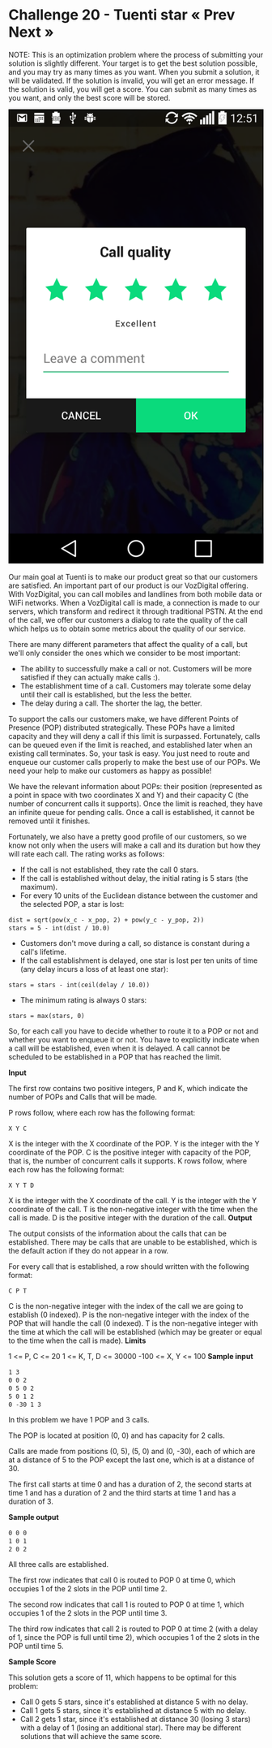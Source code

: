 # Challenge 20 - Tuenti star « Prev Next »

NOTE: This is an optimization problem where the process of submitting your solution is slightly different. Your target is to get the best solution possible, and you may try as many times as you want. When you submit a solution, it will be validated. If the solution is invalid, you will get an error message. If the solution is valid, you will get a score. You can submit as many times as you want, and only the best score will be stored.

![](callrating.png)

Our main goal at Tuenti is to make our product great so that our customers are satisfied. An important part of our product is our VozDigital offering. With VozDigital, you can call mobiles and landlines from both mobile data or WiFi networks. When a VozDigital call is made, a connection is made to our servers, which transform and redirect it through traditional PSTN. At the end of the call, we offer our customers a dialog to rate the quality of the call which helps us to obtain some metrics about the quality of our service.

There are many different parameters that affect the quality of a call, but we'll only consider the ones which we consider to be most important:

- The ability to successfully make a call or not. Customers will be more satisfied if they can actually make calls :).
- The establishment time of a call. Customers may tolerate some delay until their call is established, but the less the better.
- The delay during a call. The shorter the lag, the better.

To support the calls our customers make, we have different Points of Presence (POP) distributed strategically. These POPs have a limited capacity and they will deny a call if this limit is surpassed. Fortunately, calls can be queued even if the limit is reached, and established later when an existing call terminates. So, your task is easy. You just need to route and enqueue our customer calls properly to make the best use of our POPs. We need your help to make our customers as happy as possible!

We have the relevant information about POPs: their position (represented as a point in space with two coordinates X and Y) and their capacity C (the number of concurrent calls it supports). Once the limit is reached, they have an infinite queue for pending calls. Once a call is established, it cannot be removed until it finishes.


Fortunately, we also have a pretty good profile of our customers, so we know not only when the users will make a call and its duration but how they will rate each call. The rating works as follows:

- If the call is not established, they rate the call 0 stars.
- If the call is established without delay, the initial rating is 5 stars (the maximum).
- For every 10 units of the Euclidean distance between the customer and the selected POP, a star is lost:
```
dist = sqrt(pow(x_c - x_pop, 2) + pow(y_c - y_pop, 2))
stars = 5 - int(dist / 10.0)
```
- Customers don't move during a call, so distance is constant during a call's lifetime.
- If the call establishment is delayed, one star is lost per ten units of time (any delay incurs a loss of at least one star):
```
stars = stars - int(ceil(delay / 10.0))
```
- The minimum rating is always 0 stars:
```
stars = max(stars, 0)
```
So, for each call you have to decide whether to route it to a POP or not and whether you want to enqueue it or not. You have to explicitly indicate when a call will be established, even when it is delayed. A call cannot be scheduled to be established in a POP that has reached the limit.

**Input**

The first row contains two positive integers, P and K, which indicate the number of POPs and Calls that will be made.

P rows follow, where each row has the following format:
```
X Y C
```
X is the integer with the X coordinate of the POP.
Y is the integer with the Y coordinate of the POP.
C is the positive integer with capacity of the POP, that is, the number of concurrent calls it supports.
K rows follow, where each row has the following format:
```
X Y T D
```
X is the integer with the X coordinate of the call.
Y is the integer with the Y coordinate of the call.
T is the non-negative integer with the time when the call is made.
D is the positive integer with the duration of the call.
**Output**

The output consists of the information about the calls that can be established. There may be calls that are unable to be established, which is the default action if they do not appear in a row.

For every call that is established, a row should written with the following format:
```
C P T
```
C is the non-negative integer with the index of the call we are going to establish (0 indexed).
P is the non-negative integer with the index of the POP that will handle the call (0 indexed).
T is the non-negative integer with the time at which the call will be established (which may be greater or equal to the time when the call is made).
**Limits**

1 <= P, C <= 20
1 <= K, T, D <= 30000
-100 <= X, Y <= 100
**Sample input**
```
1 3
0 0 2
0 5 0 2
5 0 1 2
0 -30 1 3
```
In this problem we have 1 POP and 3 calls.

The POP is located at position (0, 0) and has capacity for 2 calls.

Calls are made from positions (0, 5), (5, 0) and (0, -30), each of which are at a distance of 5 to the POP except the last one, which is at a distance of 30.

The first call starts at time 0 and has a duration of 2, the second starts at time 1 and has a duration of 2 and the third starts at time 1 and has a duration of 3.

**Sample output**
```
0 0 0
1 0 1
2 0 2
```
All three calls are established.

The first row indicates that call 0 is routed to POP 0 at time 0, which occupies 1 of the 2 slots in the POP until time 2.

The second row indicates that call 1 is routed to POP 0 at time 1, which occupies 1 of the 2 slots in the POP until time 3.

The third row indicates that call 2 is routed to POP 0 at time 2 (with a delay of 1, since the POP is full until time 2), which occupies 1 of the 2 slots in the POP until time 5.

**Sample Score**

This solution gets a score of 11, which happens to be optimal for this problem:

- Call 0 gets 5 stars, since it's established at distance 5 with no delay.
- Call 1 gets 5 stars, since it's established at distance 5 with no delay.
- Call 2 gets 1 star, since it's established at distance 30 (losing 3 stars) with a delay of 1 (losing an additional star).
There may be different solutions that will achieve the same score.
